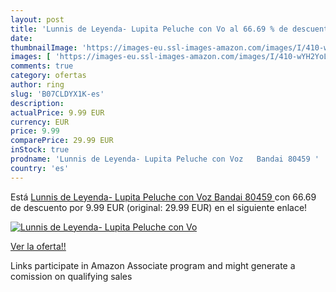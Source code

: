 ```yaml
---
layout: post
title: 'Lunnis de Leyenda- Lupita Peluche con Vo al 66.69 % de descuento'
date: 
thumbnailImage: 'https://images-eu.ssl-images-amazon.com/images/I/410-wYH2YoL._SL200_.jpg'
images: [ 'https://images-eu.ssl-images-amazon.com/images/I/410-wYH2YoL._SL200_.jpg' ]
comments: true
category: ofertas
author: ring
slug: 'B07CLDYX1K-es'
description:
actualPrice: 9.99 EUR
currency: EUR
price: 9.99
comparePrice: 29.99 EUR
inStock: true
prodname: 'Lunnis de Leyenda- Lupita Peluche con Voz   Bandai 80459 '
country: 'es'
---
```


Está [Lunnis de Leyenda- Lupita Peluche con Voz   Bandai 80459 ](https://www.amazon.es/dp/B07CLDYX1K/?tag=tolees-21) con 66.69 de descuento por 9.99 EUR (original: 29.99 EUR) en el siguiente enlace!

[![Lunnis de Leyenda- Lupita Peluche con Vo](https://images-eu.ssl-images-amazon.com/images/I/410-wYH2YoL._SL200_.jpg)](https://www.amazon.es/dp/B07CLDYX1K/?tag=tolees-21)

[Ver la oferta!!](https://www.amazon.es/dp/B07CLDYX1K/?tag=tolees-21)

Links participate in Amazon Associate program and might generate a comission on qualifying sales



